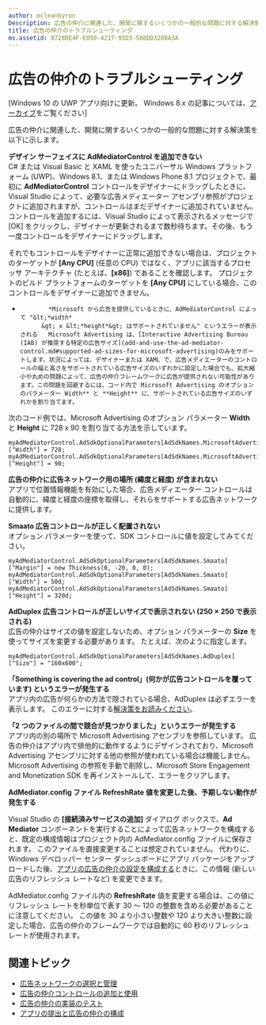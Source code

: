 ```yaml
---
author: mcleanbyron
Description: 広告の仲介に関連した、開発に関するいくつかの一般的な問題に対する解決策を以下に示します。
title: 広告の仲介のトラブルシューティング
ms.assetid: 8728DE4F-E050-4217-93D3-588DD3280A3A
---
```


# 広告の仲介のトラブルシューティング


\[Windows 10 の UWP アプリ向けに更新。 Windows 8.x の記事については、[アーカイブ](http://go.microsoft.com/fwlink/p/?linkid=619132)をご覧ください\]

広告の仲介に関連した、開発に関するいくつかの一般的な問題に対する解決策を以下に示します。

**デザイン サーフェイスに AdMediatorControl を追加できない**  
C# または Visual Basic と XAML を使ったユニバーサル Windows プラットフォーム (UWP)、Windows 8.1、または Windows Phone 8.1 プロジェクトで、最初に **AdMediatorControl** コントロールをデザイナーにドラッグしたときに、Visual Studio によって、必要な広告メディエーター アセンブリ参照がプロジェクトに追加されますが、コントロールはまだデザイナーに追加されていません。 コントロールを追加するには、Visual Studio によって表示されるメッセージで [OK] をクリックし、デザイナーが更新されるまで数秒待ちます。その後、もう一度コントロールをデザイナーにドラッグします。

それでもコントロールをデザイナーに正常に追加できない場合は、プロジェクトのターゲットが **[Any CPU]** (任意の CPU) ではなく、アプリに該当するプロセッサ アーキテクチャ (たとえば、**[x86]**) であることを確認します。 プロジェクトのビルド プラットフォームのターゲットを **[Any CPU]** にしている場合、このコントロールをデザイナーに追加できません。

*
              *Microsoft から広告を提供しているときに、AdMediatorControl によって "&lt;*width*
            &gt; x &lt;*height*&gt; はサポートされていません" というエラーが表示される   Microsoft Advertising は、[Interactive Advertising Bureau (IAB) が推奨する特定の広告サイズ](add-and-use-the-ad-mediator-control.md#supported-ad-sizes-for-microsoft-advertising)のみをサポートします。状況によっては、デザイナーまたは XAML で、広告メディエーターのコントロールの幅と高さをサポートされている広告サイズのいずれかに設定した場合でも、拡大縮小や丸めの問題によって、広告の仲介フレームワークに広告が提供されない可能性があります。この問題を回避するには、コード内で Microsoft Advertising のオプションのパラメーター Width** と **Height** に、サポートされている広告サイズのいずれかを割り当てます。

次のコード例では、Microsoft Advertising のオプション パラメーター **Width** と **Height** に 728 x 90 を割り当てる方法を示しています。

```CSharp
myAdMediatorControl.AdSdkOptionalParameters[AdSdkNames.MicrosoftAdvertising]["Width"] = 728;
myAdMediatorControl.AdSdkOptionalParameters[AdSdkNames.MicrosoftAdvertising]["Height"] = 90;
```

**広告の仲介に広告ネットワーク用の場所 (緯度と経度) が含まれない**  
アプリで位置情報機能を有効にした場合、広告メディエーター コントロールは自動的に、緯度と経度の座標を取得し、それらをサポートする広告ネットワークに提供します。

**Smaato 広告コントロールが正しく配置されない**  
オプション パラメーターを使って、SDK コントロールに値を設定してみてください。

```CSharp
myAdMediatorControl.AdSdkOptionalParameters[AdSdkNames.Smaato]["Margin"] = new Thickness(0, -20, 0, 0);
myAdMediatorControl.AdSdkOptionalParameters[AdSdkNames.Smaato]["Width"] = 50d;
myAdMediatorControl.AdSdkOptionalParameters[AdSdkNames.Smaato]["Height"] = 320d;
```

**AdDuplex 広告コントロールが正しいサイズで表示されない (250 × 250 で表示される)**  
広告の仲介はサイズの値を設定しないため、オプション パラメーターの **Size** を使ってサイズを変更する必要があります。 たとえば、次のように指定します。

```CSharp
myAdMediatorControl.AdSdkOptionalParameters[AdSdkNames.AdDuplex]["Size"] = "160x600";
```

**「Something is covering the ad control」(何かが広告コントロールを覆っています) というエラーが発生する**  
アプリ内の広告が何らかの方法で隠されている場合、AdDuplex は必ずエラーを表示します。 このエラーに対する[解決策をお読みください](http://blog.adduplex.com/2014/01/solving-something-is-covering-ad.mdl)。

**「2 つのファイルの間で競合が見つかりました」というエラーが発生する**  
アプリ内の別の場所で Microsoft Advertising アセンブリを参照しています。 広告の仲介はアプリ内で排他的に動作するようにデザインされており、Microsoft Advertising アセンブリに対する他の参照が使われている場合は機能しません。 Microsoft Advertising の参照を手動で削除し、Microsoft Store Engagement and Monetization SDK を再インストールして、エラーをクリアします。

**AdMediator.config ファイル RefreshRate 値を変更した後、予期しない動作が発生する**

Visual Studio の **[接続済みサービスの追加]** ダイアログ ボックスで、**Ad Mediator** コンポーネントを実行することによって広告ネットワークを構成すると、既定の構成情報はプロジェクト内の AdMediator.config ファイルに保存されます。 このファイルを直接変更することは想定されていません。 代わりに、Windows デベロッパー センター ダッシュボードにアプリ パッケージをアップロードした後、[アプリの広告の仲介の設定を構成する](submit-your-app-and-configure-ad-mediation.md)ときに、この情報 (新しい広告のリフレッシュ レートなど) を変更できます。

AdMediator.config ファイル内の **RefreshRate** 値を変更する場合は、この値にリフレッシュ レートを秒単位で表す 30 ～ 120 の整数を含める必要があることに注意してください。 この値を 30 より小さい整数や 120 より大きい整数に設定した場合、広告の仲介のフレームワークでは自動的に 60 秒のリフレッシュ レートが使用されます。

## 関連トピック

* [広告ネットワークの選択と管理](select-and-manage-your-ad-networks.md)
* [広告の仲介コントロールの追加と使用](add-and-use-the-ad-mediator-control.md)
* [広告の仲介の実装のテスト](test-your-ad-mediation-implementation.md)
* [アプリの提出と広告の仲介の構成](submit-your-app-and-configure-ad-mediation.md)
 

 


<!--HONumber=May16_HO2-->


